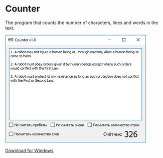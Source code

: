 # Counter
The program that counts the number of characters, lines and words in the text.

![Screenshot](https://github.com/DionysusBenstein/Counter/raw/master/Screenshot.png) 

<a href="https://drive.google.com/open?id=1fTp0ADT8q9aRSfs_KsgjO-rr2ibt-hPS">Download for Windows</a>

